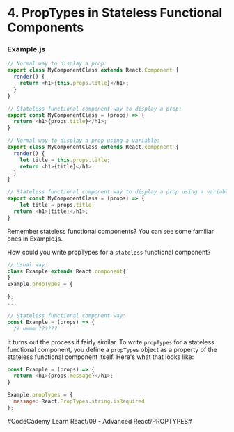 # 4. PropTypes in Stateless Functional Components
### Example.js

``` javascript
// Normal way to display a prop:
export class MyComponentClass extends React.Component {
  render() {
    return <h1>{this.props.title}</h1>;
  }
}

// Stateless functional component way to display a prop:
export const MyComponentClass = (props) => {
  return <h1>{props.title}</h1>;
}

// Normal way to display a prop using a variable:
export class MyComponentClass extends React.component {
  render() {
  	let title = this.props.title;
    return <h1>{title}</h1>;
  }
}

// Stateless functional component way to display a prop using a variable:
export const MyComponentClass = (props) => {
	let title = props.title;
  return <h1>{title}</h1>;
}
```

Remember stateless functional components? You can see some familiar ones in Example.js.

How could you write propTypes for a `stateless` functional component?

``` javascript
// Usual way:
class Example extends React.component{
}
Example.propTypes = {

};
...

// Stateless functional component way:
const Example = (props) => {
  // ummm ??????
```

It turns out the process if fairly similar. To write `propTypes` for a stateless functional component, you define a `propTypes` object as a property of the stateless functional component itself. Here's what that looks like:

``` javascript
const Example = (props) => {
  return <h1>{props.message}</h1>;
}

Example.propTypes = {
  message: React.PropTypes.string.isRequired
};
```


#CodeCademy Learn React/09 - Advanced React/PROPTYPES#